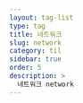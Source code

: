 ```yaml
---
layout: tag-list
type: tag
title: 네트워크
slug: network
category: til
sidebar: true
order: 5
description: >
  네트워크 network
---
```


